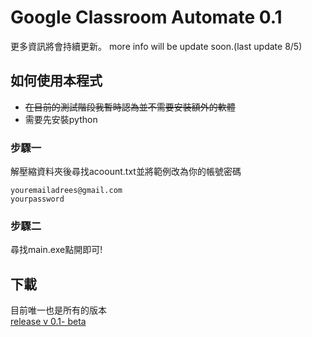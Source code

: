 # Google Classroom Automate 0.1
更多資訊將會持續更新。
more info will be update soon.(last update 8/5)
## 如何使用本程式
* ~~在目前的測試階段我暫時認為並不需要安裝額外的軟體~~
* 需要先安裝python
### 步驟一
解壓縮資料夾後尋找acoount.txt並將範例改為你的帳號密碼
```
youremailadrees@gmail.com
yourpassword
```
### 步驟二
尋找main.exe點開即可!
## 下載
目前唯一也是所有的版本<br>
[release v 0.1- beta](https://github.com/131ue/classroom_automate/releases/tag/0.1)<br>
